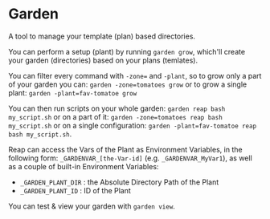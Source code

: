 # Garden

A tool to manage your template (plan) based directories.

You can perform a setup (plant) by running `garden grow`,
which'll create your garden (directories) based on your plans (temlates).

You can filter every command with `-zone=` and `-plant`, so to grow
only a part of your garden you can: `garden -zone=tomatoes grow`
or to grow a single plant: `garden -plant=fav-tomatoe grow`

You can then run scripts on your whole garden: `garden reap bash my_script.sh`
or on a part of it: `garden -zone=tomatoes reap bash my_script.sh`
or on a single configuration: `garden -plant=fav-tomatoe reap bash my_script.sh`.

Reap can access the Vars of the Plant as Environment Variables,
in the following form: `_GARDENVAR_[the-Var-id]` (e.g. `_GARDENVAR_MyVar1`),
as well as a couple of built-in Environment Variables:

* `_GARDEN_PLANT_DIR` : the Absolute Directory Path of the Plant
* `_GARDEN_PLANT_ID` : ID of the Plant

You can test & view your garden with `garden view`.
